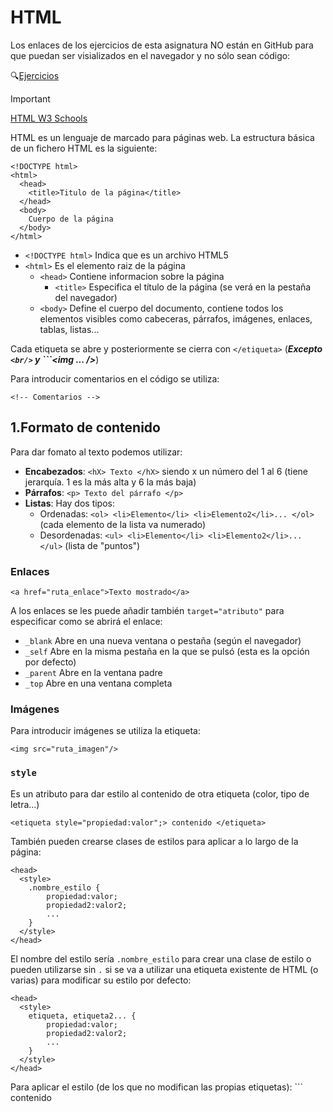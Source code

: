 # HTML
Los enlaces de los ejercicios de esta asignatura NO están en GitHub para que puedan ser visializados en el navegador y no sólo sean código:

:mag:[Ejercicios](https://e2t-sauca.w3spaces.com/)

>[!IMPORTANT]
>[HTML W3 Schools](https://www.w3schools.com/html/)

HTML es un lenguaje de marcado para páginas web. La estructura básica de un fichero HTML es la siguiente:
```
<!DOCTYPE html>
<html>
  <head>
    <title>Titulo de la página</title>
  </head>
  <body>
    Cuerpo de la página
  </body>
</html>
```

+ ```<!DOCTYPE html>``` Indica que es un archivo HTML5
+ ```<html>``` Es el elemento raiz de la página
  + ```<head>``` Contiene informacion sobre la página
    + ```<title>``` Especifica el título de la página (se verá en la pestaña del navegador)
  + ```<body>``` Define el cuerpo del documento, contiene todos los elementos visibles como cabeceras, párrafos, imágenes, enlaces, tablas, listas...

Cada etiqueta se abre y posteriormente se cierra con ```</etiqueta>``` (***Excepto ```<br/>``` y ```<img ... />***)

Para introducir comentarios en el código se utiliza:
```
<!-- Comentarios -->
```

## 1.Formato de contenido
Para dar fomato al texto podemos utilizar:
+ **Encabezados**: ```<hX> Texto </hX>``` siendo x un número del 1 al 6 (tiene jerarquía. 1 es la más alta y 6 la más baja)
+ **Párrafos**: ```<p> Texto del párrafo </p>```
+ **Listas**: Hay dos tipos:
  + Ordenadas: ```<ol> <li>Elemento</li> <li>Elemento2</li>... </ol>``` (cada elemento de la lista va numerado)
  + Desordenadas: ```<ul> <li>Elemento</li> <li>Elemento2</li>... </ul>``` (lista de "puntos")

### Enlaces
```
<a href="ruta_enlace">Texto mostrado</a>
```
A los enlaces se les puede añadir también ```target="atributo"``` para especificar como se abrirá el enlace:
+ ```_blank```	Abre en una nueva ventana o pestaña (según el navegador)
+ ```_self```	Abre en la misma pestaña en la que se pulsó (esta es la opción por defecto)
+ ```_parent```	Abre en la ventana padre
+ ```_top```	Abre en una ventana completa

### Imágenes
Para introducir imágenes se utiliza la etiqueta:
```
<img src="ruta_imagen"/>
```

### ```style```
Es un atributo para dar estilo al contenido de otra etiqueta (color, tipo de letra...)
```
<etiqueta style="propiedad:valor";> contenido </etiqueta>
```

También pueden crearse clases de estilos para aplicar a lo largo de la página:
```
<head>
  <style>
    .nombre_estilo {
        propiedad:valor;
        propiedad2:valor2;
        ...
    }
  </style>
</head>
```
El nombre del estilo sería ```.nombre_estilo``` para crear una clase de estilo o pueden utilizarse sin ```.``` si se va a utilizar una etiqueta existente de HTML (o varias) para modificar su estilo por defecto:
```
<head>
  <style>
    etiqueta, etiqueta2... {
        propiedad:valor;
        propiedad2:valor2;
        ...
    }
  </style>
</head>
```

Para aplicar el estilo (de los que no modifican las propias etiquetas): ```<etiqueta class="nombre_estilo"> contenido </etiqueta>
